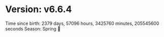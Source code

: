 # Version: v6.6.4
Time since birth: 2379 days, 57096 hours, 3425760 minutes, 205545600 seconds
Season: Spring 🌸
